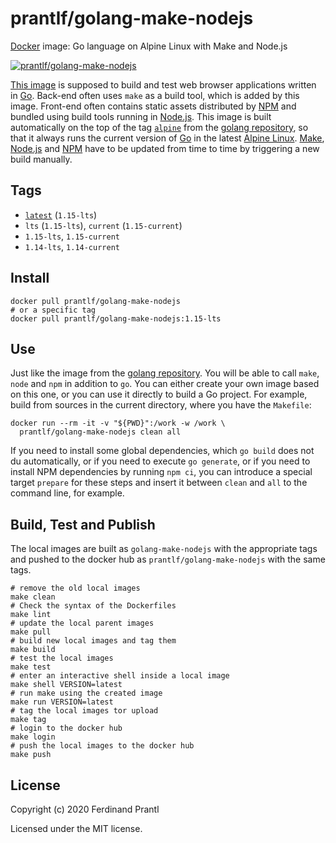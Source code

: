 # prantlf/golang-make-nodejs

[Docker] image: Go language on Alpine Linux with Make and Node.js

[![prantlf/golang-make-nodejs](http://dockeri.co/image/prantlf/golang-make-nodejs)](https://hub.docker.com/repository/docker/prantlf/golang-make-nodejs/)

[This image] is supposed to build and test web browser applications written in [Go]. Back-end often uses `make` as a build tool, which is added by this image. Front-end often contains static assets distributed by [NPM] and bundled using build tools running in [Node.js].  This image is built automatically on the top of the tag [`alpine`] from the [golang repository], so that it always runs the current version of [Go] in the latest [Alpine Linux]. [Make], [Node.js] and [NPM] have to be updated from time to time by triggering a new build manually.

## Tags

- [`latest`]  (`1.15-lts`)
- `lts` (`1.15-lts`), `current` (`1.15-current`)
- `1.15-lts`, `1.15-current`
- `1.14-lts`, `1.14-current`

## Install

    docker pull prantlf/golang-make-nodejs
    # or a specific tag
    docker pull prantlf/golang-make-nodejs:1.15-lts

## Use

Just like the image from the [golang repository]. You will be able to call `make`, `node` and `npm` in addition to `go`. You can either create your own image based on this one, or you can use it directly to build a Go project. For example, build from sources in the current directory, where you have the `Makefile`:

    docker run --rm -it -v "${PWD}":/work -w /work \
      prantlf/golang-make-nodejs clean all

If you need to install some global dependencies, which `go build` does not du automatically, or if you need to execute `go generate`, or if you need to install NPM dependencies by running `npm ci`, you can introduce a special target `prepare` for these steps and insert it between `clean` and `all` to the command line, for example.

## Build, Test and Publish

The local images are built as `golang-make-nodejs` with the appropriate tags and pushed to the docker hub as `prantlf/golang-make-nodejs` with the same tags.

    # remove the old local images
    make clean
    # Check the syntax of the Dockerfiles
    make lint
    # update the local parent images
    make pull
    # build new local images and tag them
    make build
    # test the local images
    make test
    # enter an interactive shell inside a local image
    make shell VERSION=latest
    # run make using the created image
    make run VERSION=latest
    # tag the local images tor upload
    make tag
    # login to the docker hub
    make login
    # push the local images to the docker hub
    make push

## License

Copyright (c) 2020 Ferdinand Prantl

Licensed under the MIT license.

[Docker]: https://www.docker.com/
[This image]: https://hub.docker.com/repository/docker/prantlf/golang-make-nodejs
[`alpine`]: https://hub.docker.com/_/golang?tab=tags
[`latest`]: https://hub.docker.com/repository/docker/prantlf/golang-make-nodejs/tags
[Go]: https://golang.org/
[golang repository]: https://hub.docker.com/_/golang
[Make]: https://www.gnu.org/software/make/
[Node.js]: https://nodejs.org/
[NPM]: https://docs.npmjs.com/cli/npm
[Alpine Linux]: https://alpinelinux.org/
